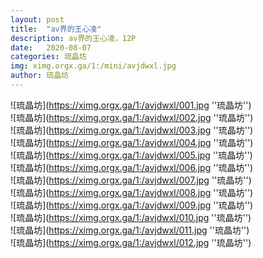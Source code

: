 ```yaml
---
layout: post
title:  "av界的王心凌"
description: av界的王心凌，12P
date:   2020-08-07
categories: 琉晶坊
img: ximg.orgx.ga/1:/mini/avjdwxl.jpg
author: 琉晶坊
---
```



![琉晶坊](https://ximg.orgx.ga/1:/avjdwxl/001.jpg ''琉晶坊'') <br>
![琉晶坊](https://ximg.orgx.ga/1:/avjdwxl/002.jpg ''琉晶坊'') <br>
![琉晶坊](https://ximg.orgx.ga/1:/avjdwxl/003.jpg ''琉晶坊'') <br>
![琉晶坊](https://ximg.orgx.ga/1:/avjdwxl/004.jpg ''琉晶坊'') <br>
![琉晶坊](https://ximg.orgx.ga/1:/avjdwxl/005.jpg ''琉晶坊'') <br>
![琉晶坊](https://ximg.orgx.ga/1:/avjdwxl/006.jpg ''琉晶坊'') <br>
![琉晶坊](https://ximg.orgx.ga/1:/avjdwxl/007.jpg ''琉晶坊'') <br>
![琉晶坊](https://ximg.orgx.ga/1:/avjdwxl/008.jpg ''琉晶坊'') <br>
![琉晶坊](https://ximg.orgx.ga/1:/avjdwxl/009.jpg ''琉晶坊'') <br>
![琉晶坊](https://ximg.orgx.ga/1:/avjdwxl/010.jpg ''琉晶坊'') <br>
![琉晶坊](https://ximg.orgx.ga/1:/avjdwxl/011.jpg ''琉晶坊'') <br>
![琉晶坊](https://ximg.orgx.ga/1:/avjdwxl/012.jpg ''琉晶坊'') <br>

